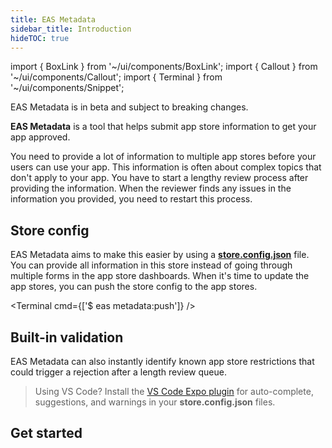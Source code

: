 ```yaml
---
title: EAS Metadata
sidebar_title: Introduction
hideTOC: true
---
```


import { BoxLink } from '~/ui/components/BoxLink';
import { Callout } from '~/ui/components/Callout';
import { Terminal } from '~/ui/components/Snippet';

<Callout type="warning">
  EAS Metadata is in beta and subject to breaking changes.
</Callout>
<br />

**EAS Metadata** is a tool that helps submit app store information to get your app approved.

You need to provide a lot of information to multiple app stores before your users can use your app. This information is often about complex topics that don't apply to your app. You have to start a lengthy review process after providing the information. When the reviewer finds any issues in the information you provided, you need to restart this process.

## Store config

EAS Metadata aims to make this easier by using a [**store.config.json**](./config.md#static-store-config) file. You can provide all information in this store instead of going through multiple forms in the app store dashboards. When it's time to update the app stores, you can push the store config to the app stores.

<Terminal cmd={['$ eas metadata:push']} />

## Built-in validation

EAS Metadata can also instantly identify known app store restrictions that could trigger a rejection after a length review queue.

> Using VS Code? Install the [VS Code Expo plugin](https://github.com/expo/vscode-expo#readme) for auto-complete, suggestions, and warnings in your **store.config.json** files.

## Get started

<BoxLink
  href="/eas/metadata/getting-started"
  title="Introduction"
  description="Add EAS Metadata to a new project, or generate the store config from an existing app."
/>

<BoxLink
  href="/eas/metadata/config"
  title="Customize the store config"
  description="Customize the store config to adapt EAS Metadata to your preferred workflow."
/>

<BoxLink
  href="/eas/metadata/schema"
  title="Store config schema"
  description="Explore all configurable options EAS Metadata has to offer."
/>
